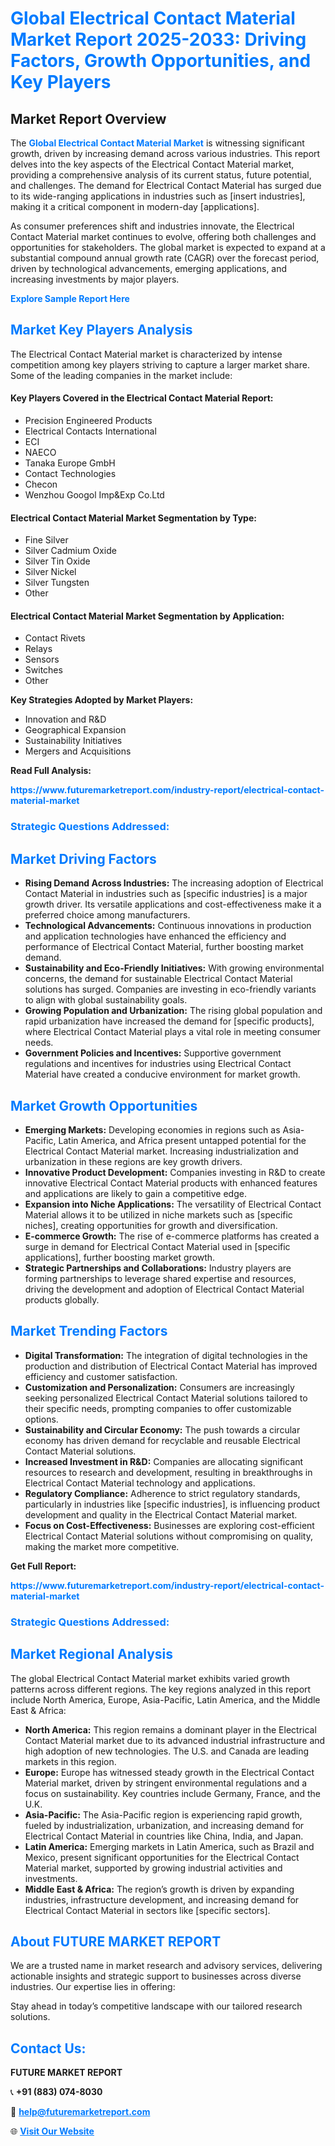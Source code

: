 <h1 style="color: #007BFF;">Global Electrical Contact Material Market Report 2025-2033: Driving Factors, Growth Opportunities, and Key Players</h1>

<section id="overview">
<h2>Market Report Overview</h2>
<p>The <a href="https://www.futuremarketreport.com/industry-report/electrical-contact-material-market" style="color: #007BFF; text-decoration: none;"><strong>Global Electrical Contact Material Market</strong></a> is witnessing significant growth, driven by increasing demand across various industries. This report delves into the key aspects of the Electrical Contact Material market, providing a comprehensive analysis of its current status, future potential, and challenges. The demand for Electrical Contact Material has surged due to its wide-ranging applications in industries such as [insert industries], making it a critical component in modern-day [applications].</p>
<p>As consumer preferences shift and industries innovate, the Electrical Contact Material market continues to evolve, offering both challenges and opportunities for stakeholders. The global market is expected to expand at a substantial compound annual growth rate (CAGR) over the forecast period, driven by technological advancements, emerging applications, and increasing investments by major players.</p>
</section>

<section id="overview">
<p><a href="https://www.futuremarketreport.com/request-sample/reportId=114795" style="color: #007BFF; text-decoration: none;"><strong>Explore Sample Report Here</strong></a></p>
</section>

<section id="key-players">
<h2 style="color: #007BFF;">Market Key Players Analysis</h2>
<p>The Electrical Contact Material market is characterized by intense competition among key players striving to capture a larger market share. Some of the leading companies in the market include:</p>
<h4>Key Players Covered in the Electrical Contact Material Report:</h4>
<ul><li>Precision Engineered Products</li><li>Electrical Contacts International</li><li>ECI</li><li>NAECO</li><li>Tanaka Europe GmbH</li><li>Contact Technologies</li><li>Checon</li><li>Wenzhou Googol Imp&amp;Exp Co.Ltd</li></ul>
<h4>Electrical Contact Material Market Segmentation by Type:</h4>
<ul><li>Fine Silver</li><li>Silver Cadmium Oxide</li><li>Silver Tin Oxide</li><li>Silver Nickel</li><li>Silver Tungsten</li><li>Other</li></ul>

<h4>Electrical Contact Material Market Segmentation by Application:</h4>
<ul><li>Contact Rivets</li><li>Relays</li><li>Sensors</li><li>Switches</li><li>Other</li></ul>
<p><strong>Key Strategies Adopted by Market Players:</strong></p>
<ul>
<li>Innovation and R&D</li>
<li>Geographical Expansion</li>
<li>Sustainability Initiatives</li>
<li>Mergers and Acquisitions</li>
</ul>
</section>

<section>
<p><strong>Read Full Analysis: </strong></p><a href="https://www.futuremarketreport.com/industry-report/electrical-contact-material-market" style="color: #007BFF; text-decoration: none;"><strong>https://www.futuremarketreport.com/industry-report/electrical-contact-material-market</strong></a>
<h3 style="color: #007BFF;">Strategic Questions Addressed:</h3>
</section>

<section id="driving-factors">
<h2 style="color: #007BFF;">Market Driving Factors</h2>
<ul>
<li><strong>Rising Demand Across Industries:</strong> The increasing adoption of Electrical Contact Material in industries such as [specific industries] is a major growth driver. Its versatile applications and cost-effectiveness make it a preferred choice among manufacturers.</li>
<li><strong>Technological Advancements:</strong> Continuous innovations in production and application technologies have enhanced the efficiency and performance of Electrical Contact Material, further boosting market demand.</li>
<li><strong>Sustainability and Eco-Friendly Initiatives:</strong> With growing environmental concerns, the demand for sustainable Electrical Contact Material solutions has surged. Companies are investing in eco-friendly variants to align with global sustainability goals.</li>
<li><strong>Growing Population and Urbanization:</strong> The rising global population and rapid urbanization have increased the demand for [specific products], where Electrical Contact Material plays a vital role in meeting consumer needs.</li>
<li><strong>Government Policies and Incentives:</strong> Supportive government regulations and incentives for industries using Electrical Contact Material have created a conducive environment for market growth.</li>
</ul>
</section>

<section id="growth-opportunities">
<h2 style="color: #007BFF;">Market Growth Opportunities</h2>
<ul>
<li><strong>Emerging Markets:</strong> Developing economies in regions such as Asia-Pacific, Latin America, and Africa present untapped potential for the Electrical Contact Material market. Increasing industrialization and urbanization in these regions are key growth drivers.</li>
<li><strong>Innovative Product Development:</strong> Companies investing in R&D to create innovative Electrical Contact Material products with enhanced features and applications are likely to gain a competitive edge.</li>
<li><strong>Expansion into Niche Applications:</strong> The versatility of Electrical Contact Material allows it to be utilized in niche markets such as [specific niches], creating opportunities for growth and diversification.</li>
<li><strong>E-commerce Growth:</strong> The rise of e-commerce platforms has created a surge in demand for Electrical Contact Material used in [specific applications], further boosting market growth.</li>
<li><strong>Strategic Partnerships and Collaborations:</strong> Industry players are forming partnerships to leverage shared expertise and resources, driving the development and adoption of Electrical Contact Material products globally.</li>
</ul>
</section>

<section id="trending-factors">
<h2 style="color: #007BFF;">Market Trending Factors</h2>
<ul>
<li><strong>Digital Transformation:</strong> The integration of digital technologies in the production and distribution of Electrical Contact Material has improved efficiency and customer satisfaction.</li>
<li><strong>Customization and Personalization:</strong> Consumers are increasingly seeking personalized Electrical Contact Material solutions tailored to their specific needs, prompting companies to offer customizable options.</li>
<li><strong>Sustainability and Circular Economy:</strong> The push towards a circular economy has driven demand for recyclable and reusable Electrical Contact Material solutions.</li>
<li><strong>Increased Investment in R&D:</strong> Companies are allocating significant resources to research and development, resulting in breakthroughs in Electrical Contact Material technology and applications.</li>
<li><strong>Regulatory Compliance:</strong> Adherence to strict regulatory standards, particularly in industries like [specific industries], is influencing product development and quality in the Electrical Contact Material market.</li>
<li><strong>Focus on Cost-Effectiveness:</strong> Businesses are exploring cost-efficient Electrical Contact Material solutions without compromising on quality, making the market more competitive.</li>
</ul>
</section>

<section>
<p><strong>Get Full Report: </strong></p><a href="https://www.futuremarketreport.com/industry-report/electrical-contact-material-market" style="color: #007BFF; text-decoration: none;"><strong>https://www.futuremarketreport.com/industry-report/electrical-contact-material-market</strong></a>
<h3 style="color: #007BFF;">Strategic Questions Addressed:</h3>
</section>


<section id="regional-analysis">
<h2 style="color: #007BFF;">Market Regional Analysis</h2>
<p>The global Electrical Contact Material market exhibits varied growth patterns across different regions. The key regions analyzed in this report include North America, Europe, Asia-Pacific, Latin America, and the Middle East & Africa:</p>
<ul>
<li><strong>North America:</strong> This region remains a dominant player in the Electrical Contact Material market due to its advanced industrial infrastructure and high adoption of new technologies. The U.S. and Canada are leading markets in this region.</li>
<li><strong>Europe:</strong> Europe has witnessed steady growth in the Electrical Contact Material market, driven by stringent environmental regulations and a focus on sustainability. Key countries include Germany, France, and the U.K.</li>
<li><strong>Asia-Pacific:</strong> The Asia-Pacific region is experiencing rapid growth, fueled by industrialization, urbanization, and increasing demand for Electrical Contact Material in countries like China, India, and Japan.</li>
<li><strong>Latin America:</strong> Emerging markets in Latin America, such as Brazil and Mexico, present significant opportunities for the Electrical Contact Material market, supported by growing industrial activities and investments.</li>
<li><strong>Middle East & Africa:</strong> The region’s growth is driven by expanding industries, infrastructure development, and increasing demand for Electrical Contact Material in sectors like [specific sectors].</li>
</ul>
</section>

<footer>
<h2 style="color: #007BFF;">About FUTURE MARKET REPORT</h2>
<p>We are a trusted name in market research and advisory services, delivering actionable insights and strategic support to businesses across diverse industries. Our expertise lies in offering:</p>

<p>Stay ahead in today’s competitive landscape with our tailored research solutions.</p>

<h2 style="color: #007BFF;">Contact Us:</h2>
<p><strong>FUTURE MARKET REPORT</strong></p>
<p>📞 <strong>+91 (883) 074-8030</strong></p>
<p>📧 <strong><a href="mailto:help@futuremarketreport.com" style="color: #007BFF;">help@futuremarketreport.com</a></strong></p>
<p>🌐 <strong><a href="https://www.futuremarketreport.com/" style="color: #007BFF;">Visit Our Website</a></strong></p>
</footer>